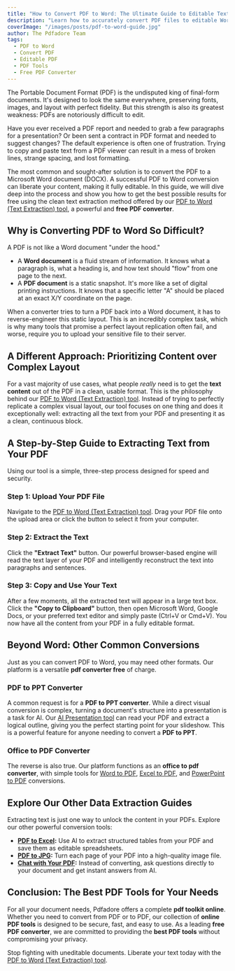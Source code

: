```yaml
---
title: "How to Convert PDF to Word: The Ultimate Guide to Editable Text"
description: "Learn how to accurately convert PDF files to editable Word documents by extracting the text content. Our guide covers how to get clean, editable text for free with our free PDF converter."
coverImage: "/images/posts/pdf-to-word-guide.jpg"
author: The Pdfadore Team
tags:
  - PDF to Word
  - Convert PDF
  - Editable PDF
  - PDF Tools
  - Free PDF Converter
---
```


The Portable Document Format (PDF) is the undisputed king of final-form documents. It's designed to look the same everywhere, preserving fonts, images, and layout with perfect fidelity. But this strength is also its greatest weakness: PDFs are notoriously difficult to edit.

Have you ever received a PDF report and needed to grab a few paragraphs for a presentation? Or been sent a contract in PDF format and needed to suggest changes? The default experience is often one of frustration. Trying to copy and paste text from a PDF viewer can result in a mess of broken lines, strange spacing, and lost formatting.

The most common and sought-after solution is to convert the PDF to a Microsoft Word document (DOCX). A successful PDF to Word conversion can liberate your content, making it fully editable. In this guide, we will dive deep into the process and show you how to get the best possible results for free using the clean text extraction method offered by our [PDF to Word (Text Extraction) tool](#/pdf-to-word), a powerful and **free PDF converter**.

## Why is Converting PDF to Word So Difficult?

A PDF is not like a Word document "under the hood."

*   A **Word document** is a fluid stream of information. It knows what a paragraph is, what a heading is, and how text should "flow" from one page to the next.
*   A **PDF document** is a static snapshot. It's more like a set of digital printing instructions. It knows that a specific letter "A" should be placed at an exact X/Y coordinate on the page.

When a converter tries to turn a PDF back into a Word document, it has to reverse-engineer this static layout. This is an incredibly complex task, which is why many tools that promise a perfect layout replication often fail, and worse, require you to upload your sensitive file to their server.

## A Different Approach: Prioritizing Content over Complex Layout

For a vast majority of use cases, what people *really* need is to get the **text content** out of the PDF in a clean, usable format. This is the philosophy behind our [PDF to Word (Text Extraction) tool](#/pdf-to-word). Instead of trying to perfectly replicate a complex visual layout, our tool focuses on one thing and does it exceptionally well: extracting all the text from your PDF and presenting it as a clean, continuous block.

## A Step-by-Step Guide to Extracting Text from Your PDF

Using our tool is a simple, three-step process designed for speed and security.

### Step 1: Upload Your PDF File
Navigate to the [PDF to Word (Text Extraction) tool](#/pdf-to-word). Drag your PDF file onto the upload area or click the button to select it from your computer.

### Step 2: Extract the Text
Click the **"Extract Text"** button. Our powerful browser-based engine will read the text layer of your PDF and intelligently reconstruct the text into paragraphs and sentences.

### Step 3: Copy and Use Your Text
After a few moments, all the extracted text will appear in a large text box. Click the **"Copy to Clipboard"** button, then open Microsoft Word, Google Docs, or your preferred text editor and simply paste (Ctrl+V or Cmd+V). You now have all the content from your PDF in a fully editable format.

## Beyond Word: Other Common Conversions

Just as you can convert PDF to Word, you may need other formats. Our platform is a versatile **pdf converter free** of charge.

### PDF to PPT Converter
A common request is for a **PDF to PPT converter**. While a direct visual conversion is complex, turning a document's structure into a presentation is a task for AI. Our [AI Presentation tool](#/outline) can read your PDF and extract a logical outline, giving you the perfect starting point for your slideshow. This is a powerful feature for anyone needing to convert a **PDF to PPT**.

### Office to PDF Converter
The reverse is also true. Our platform functions as an **office to pdf converter**, with simple tools for [Word to PDF](#/word-to-pdf), [Excel to PDF](#/excel-to-pdf), and [PowerPoint to PDF](#/powerpoint-to-pdf) conversions.

## Explore Our Other Data Extraction Guides

Extracting text is just one way to unlock the content in your PDFs. Explore our other powerful conversion tools:

*   **[PDF to Excel](#/blog/how-to-convert-pdf-to-excel-guide):** Use AI to extract structured tables from your PDF and save them as editable spreadsheets.
*   **[PDF to JPG](#/blog/how-to-convert-pdf-to-jpg-guide):** Turn each page of your PDF into a high-quality image file.
*   **[Chat with Your PDF](#/blog/chat-with-pdf-ai-qa-guide):** Instead of converting, ask questions directly to your document and get instant answers from AI.

## Conclusion: The Best PDF Tools for Your Needs

For all your document needs, Pdfadore offers a complete **pdf toolkit online**. Whether you need to convert from PDF or to PDF, our collection of **online PDF tools** is designed to be secure, fast, and easy to use. As a leading **free PDF converter**, we are committed to providing the **best PDF tools** without compromising your privacy.

Stop fighting with uneditable documents. Liberate your text today with the [PDF to Word (Text Extraction) tool](#/pdf-to-word).
